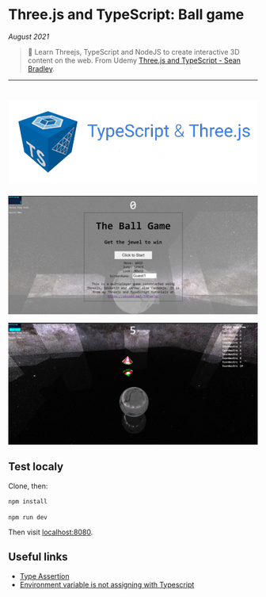 # Three.js and TypeScript: Ball game

_August 2021_

> 🔨 Learn Threejs, TypeScript and NodeJS to create interactive 3D content on the web. From Udemy [Three.js and TypeScript - Sean Bradley](https://www.udemy.com/course/threejs-tutorials/).

---

<h1 align="center">
    <img src="_readme-img/logos.png">
</h1>

![capture](_readme-img/capture-ball-game-1.jpg)

![capture](_readme-img/capture-ball-game-2.jpg)

## Test localy

Clone, then:

```batch
npm install

npm run dev
```

Then visit [localhost:8080](localhost:8080).

## Useful links

-   [Type Assertion](https://basarat.gitbook.io/typescript/type-system/type-assertion)
-   [Environment variable is not assigning with Typescript](https://stackoverflow.com/questions/50376419/environment-variable-is-not-assigning-with-typescript/50399999)

